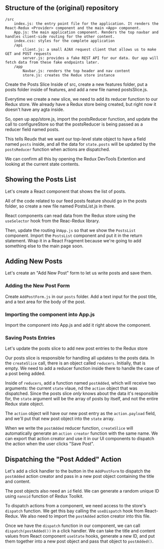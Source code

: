 ## Structure of the (original) repository

    /src
        index.js: the entry point file for the application. It renders the React-Redux <Provider> component and the main <App> component.
        App.js: the main application component. Renders the top navbar and handles client-side routing for the other content.
        index.css: styles for the complete application
        /api
            client.js: a small AJAX request client that allows us to make GET and POST requests
            server.js: provides a fake REST API for our data. Our app will fetch data from these fake endpoints later.
        /app
            Navbar.js: renders the top header and nav content
            store.js: creates the Redux store instance

Create the Posts Slice
Inside of src, create a new features folder, put a posts folder inside of features, and add a new file named postsSlice.js.

Everytime we create a new slice, we need to add its reducer function to our Redux store. We already have a Redux store being created, but right now it doesn't have any agta inside.

So, open up app/store.js, import the postsReducer function, and update the call to configureStore so that the postsReducer is being passed as a reducer field named posts.

This tells Reudx that we want our top-level state object to have a field named `posts` inside, and all the data for `state.posts` will be updated by the `postsReducer` function when actions are dispatched.

We can confirm all this by opening the Redux DevTools Extention and looking at the current state contents.

## Showing the Posts List

Let's create a React component that shows the list of posts.

All of the code related to our feed posts feature should go in the posts folder, so create a new file named PostsList.js in there.

React components can read data from the Redux store using the `useSelector` hook from the Reac-Redux library.

Then, update the routing in`App.js` so that we show the `PostsList` component. Import the `PostsList` component and put it in the return statement. Wrap it in a React Fragment because we're going to add something else to the main page soon.

## Adding New Posts

Let's create an "Add New Post" form to let us write posts and save them.

### Adding the New Post Form

Create `AddPostForm.js` in our `posts` folder. Add a text input for the post title, and a text area for the body of the post.

### Importing the component into App.js

Import the component into App.js and add it right above the <PostsList /> component.

### Saving Posts Entries

Let's update the posts slice to add new post entries to the Redux store

Our posts slice is responsible for handling all updates to the posts data.
In the `createSlice` call, there is an object called `reducers`. Initially, that is empty.
We need to add a reducer function inside there to handle the case of a post being added.

Inside of `reducers`, add a function named `postAdded`, which will receive two arguments: the current `state` vlaue, nd the `action` object that was dispatched. Since the posts slice <em>only</em> knows about the data it's responsible for, the `state` argument will be the array of posts by itself, and not the entire Redux state object.

The `action` object will have our new post entry as the `action.payload` field, and we'll put that new post object into the `state` array.

When we write the `postAdded` reducer function, `createSlice` will automatically generate an `action creator` function with the same name.
We can export that action creator and use it in our UI components to dispatch the action when the user clicks "Save Post".

## Dispatching the "Post Added" Action
Let's add a click handler to the button in the `AddPostForm` to dispatch the `postAdded` action creator and pass in a new post object containing the title and content.

The post objects also need an `id` field. We can generate a random unique ID using `nanoid` function of Redux Toolkit. 

To dispatch actions from a component, we need access to the store's `dispatch` function. We get this bay calling the `useDispatch` hook from React-Redux. We also need to import the `postAdded` action creator into this file. 

Once we have the `dispatch` function in our component, we can call `dispatch(postAdded())` in a click handler. We can take the title and content values from React component `useState` hooks, generate a new ID, and put them together into a new post object and pass that object to `postAdded()`.



